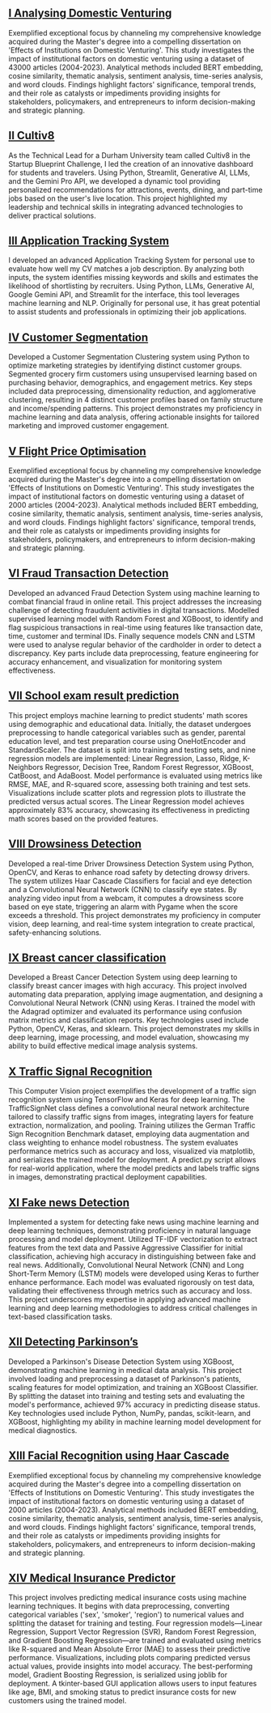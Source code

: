 ## [I Analysing Domestic Venturing](https://abc)
Exemplified exceptional focus by channeling my comprehensive knowledge acquired during the Master's degree into a compelling dissertation on 'Effects of Institutions on Domestic Venturing'. This study investigates the impact of institutional factors on domestic venturing using a dataset of 43000 articles (2004-2023). Analytical methods included BERT embedding, cosine similarity, thematic analysis, sentiment analysis, time-series analysis, and word clouds. Findings highlight factors' significance, temporal trends, and their role as catalysts or impediments providing insights for stakeholders, policymakers, and entrepreneurs to inform decision-making and strategic planning. 

## [II Cultiv8](https://abc)
As the Technical Lead for a Durham University team called Cultiv8 in the Startup Blueprint Challenge, I led the creation of an innovative dashboard for students and travelers. Using Python, Streamlit, Generative AI, LLMs, and the Gemini Pro API, we developed a dynamic tool providing personalized recommendations for attractions, events, dining, and part-time jobs based on the user's live location. This project highlighted my leadership and technical skills in integrating advanced technologies to deliver practical solutions. 

## [III Application Tracking System](https://abc)
I developed an advanced Application Tracking System for personal use to evaluate how well my CV matches a job description. By analyzing both inputs, the system identifies missing keywords and skills and estimates the likelihood of shortlisting by recruiters. Using Python, LLMs, Generative AI, Google Gemini API, and Streamlit for the interface, this tool leverages machine learning and NLP. Originally for personal use, it has great potential to assist students and professionals in optimizing their job applications. 

## [IV Customer Segmentation](https://abc)
Developed a Customer Segmentation Clustering system using Python to optimize marketing strategies by identifying distinct customer groups. Segmented grocery firm customers using unsupervised learning based on purchasing behavior, demographics, and engagement metrics. Key steps included data preprocessing, dimensionality reduction, and agglomerative clustering, resulting in 4 distinct customer profiles based on family structure and income/spending patterns. This project demonstrates my proficiency in machine learning and data analysis, offering actionable insights for tailored marketing and improved customer engagement. 

## [V Flight Price Optimisation](https://abc)
Exemplified exceptional focus by channeling my comprehensive knowledge acquired during the Master's degree into a compelling dissertation on 'Effects of Institutions on Domestic Venturing'. This study investigates the impact of institutional factors on domestic venturing using a dataset of 2000 articles (2004-2023). Analytical methods included BERT embedding, cosine similarity, thematic analysis, sentiment analysis, time-series analysis, and word clouds. Findings highlight factors' significance, temporal trends, and their role as catalysts or impediments providing insights for stakeholders, policymakers, and entrepreneurs to inform decision-making and strategic planning. 

## [VI Fraud Transaction Detection](https://abc)
Developed an advanced Fraud Detection System using machine learning to combat financial fraud in online retail. This project addresses the increasing challenge of detecting fraudulent activities in digital transactions. Modelled supervised learning model with Random Forest and XGBoost, to identify and flag suspicious transactions in real-time using features like transaction date, time, customer and terminal IDs. Finally sequence models CNN and LSTM were used to analyse regular behavior of the cardholder in order to detect a discrepancy. Key parts include data preprocessing, feature engineering for accuracy enhancement, and visualization for monitoring system effectiveness.  

## [VII School exam result prediction](https://abc)
This project employs machine learning to predict students' math scores using demographic and educational data. Initially, the dataset undergoes preprocessing to handle categorical variables such as gender, parental education level, and test preparation course using OneHotEncoder and StandardScaler. The dataset is split into training and testing sets, and nine regression models are implemented: Linear Regression, Lasso, Ridge, K-Neighbors Regressor, Decision Tree, Random Forest Regressor, XGBoost, CatBoost, and AdaBoost. Model performance is evaluated using metrics like RMSE, MAE, and R-squared score, assessing both training and test sets. Visualizations include scatter plots and regression plots to illustrate the predicted versus actual scores. The Linear Regression model achieves approximately 83% accuracy, showcasing its effectiveness in predicting math scores based on the provided features. 

## [VIII Drowsiness Detection](https://abc)
Developed a real-time Driver Drowsiness Detection System using Python, OpenCV, and Keras to enhance road safety by detecting drowsy drivers. The system utilizes Haar Cascade Classifiers for facial and eye detection and a Convolutional Neural Network (CNN) to classify eye states. By analyzing video input from a webcam, it computes a drowsiness score based on eye state, triggering an alarm with Pygame when the score exceeds a threshold. This project demonstrates my proficiency in computer vision, deep learning, and real-time system integration to create practical, safety-enhancing solutions. 

## [IX Breast cancer classification](https://github.com/SheershKaushik/School-Exam)
Developed a Breast Cancer Detection System using deep learning to classify breast cancer images with high accuracy. This project involved automating data preparation, applying image augmentation, and designing a Convolutional Neural Network (CNN) using Keras. I trained the model with the Adagrad optimizer and evaluated its performance using confusion matrix metrics and classification reports. Key technologies used include Python, OpenCV, Keras, and sklearn. This project demonstrates my skills in deep learning, image processing, and model evaluation, showcasing my ability to build effective medical image analysis systems.

## [X Traffic Signal Recognition](https://abc)
This Computer Vision project exemplifies the development of a traffic sign recognition system using TensorFlow and Keras for deep learning. The TrafficSignNet class defines a convolutional neural network architecture tailored to classify traffic signs from images, integrating layers for feature extraction, normalization, and pooling. Training utilizes the German Traffic Sign Recognition Benchmark dataset, employing data augmentation and class weighting to enhance model robustness. The system evaluates performance metrics such as accuracy and loss, visualized via matplotlib, and serializes the trained model for deployment. A predict.py script allows for real-world application, where the model predicts and labels traffic signs in images, demonstrating practical deployment capabilities. 

## [XI Fake news Detection](https://abc)
Implemented a system for detecting fake news using machine learning and deep learning techniques, demonstrating proficiency in natural language processing and model deployment. Utilized TF-IDF vectorization to extract features from the text data and Passive Aggressive Classifier for initial classification, achieving high accuracy in distinguishing between fake and real news. Additionally, Convolutional Neural Network (CNN) and Long Short-Term Memory (LSTM) models were developed using Keras to further enhance performance. Each model was evaluated rigorously on test data, validating their effectiveness through metrics such as accuracy and loss. This project underscores my expertise in applying advanced machine learning and deep learning methodologies to address critical challenges in text-based classification tasks.

## [XII Detecting Parkinson’s](https://abc)
Developed a Parkinson's Disease Detection System using XGBoost, demonstrating machine learning in medical data analysis. This project involved loading and preprocessing a dataset of Parkinson's patients, scaling features for model optimization, and training an XGBoost Classifier. By splitting the dataset into training and testing sets and evaluating the model's performance, achieved 97% accuracy in predicting disease status. Key technologies used include Python, NumPy, pandas, scikit-learn, and XGBoost, highlighting my ability in machine learning model development for medical diagnostics. 

## [XIII Facial Recognition using Haar Cascade](https://abc)
Exemplified exceptional focus by channeling my comprehensive knowledge acquired during the Master's degree into a compelling dissertation on 'Effects of Institutions on Domestic Venturing'. This study investigates the impact of institutional factors on domestic venturing using a dataset of 2000 articles (2004-2023). Analytical methods included BERT embedding, cosine similarity, thematic analysis, sentiment analysis, time-series analysis, and word clouds. Findings highlight factors' significance, temporal trends, and their role as catalysts or impediments providing insights for stakeholders, policymakers, and entrepreneurs to inform decision-making and strategic planning. 

## [XIV Medical Insurance Predictor](https://abc)
This project involves predicting medical insurance costs using machine learning techniques. It begins with data preprocessing, converting categorical variables ('sex', 'smoker', 'region') to numerical values and splitting the dataset for training and testing. Four regression models—Linear Regression, Support Vector Regression (SVR), Random Forest Regression, and Gradient Boosting Regression—are trained and evaluated using metrics like R-squared and Mean Absolute Error (MAE) to assess their predictive performance. Visualizations, including plots comparing predicted versus actual values, provide insights into model accuracy. The best-performing model, Gradient Boosting Regression, is serialized using joblib for deployment. A tkinter-based GUI application allows users to input features like age, BMI, and smoking status to predict insurance costs for new customers using the trained model.
